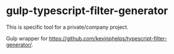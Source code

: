 # gulp-typescript-filter-generator
This is specific tool for a private/company project.

Gulp wrapper for https://github.com/kevinphelps/typescript-filter-generator/.
